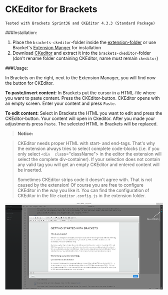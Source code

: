 # CKEditor for Brackets
	Tested with Brackets Sprint36 and CKEditor 4.3.3 (Standard Package)

###Installation:


 1. Place the ```brackets-ckeditor```-folder inside the [extension-folder](https://github.com/adobe/brackets/wiki/Extension-Location) or use Bracket's [Extension Manger](https://github.com/adobe/brackets/wiki/Brackets-Extensions) for installation
 2. Download [CKeditor](http://ckeditor.com/download) and extract it into the ```brackets-ckeditor```-folder (don't rename folder containing CKEditor, name must remain ```ckeditor```)

###Usage:

In Brackets on the right, next to the Extension Manager, you will find now the button for CKEditor.

**To paste/insert content:** 
In Brackets put the cursor in a HTML-file where you want to paste content. Press the CKEditor-button. CKEditor opens with an empty screen. Enter your content and press ```Paste```.

**To edit content:** 
Select in Brackets the HTML you want to edit and press the CKEditor-button. Your content will open in Ckeditor. After you made your adjustments press ```Paste```. The selected HTML in Brackets will be replaced.


>**Notice:**

>CKEditor needs proper HTML with start- and end-tags. That's why the extension always tries to select complete code-blocks (i.e. if you only select ```<div  cla```ss="className"> in the editor the extension will select the complete div-container). If your selection does not contain any valid tag you will get an empty CKEditor and entered content will be inserted.
>
>Sometimes CKEditor strips code it doesn't agree with. That is not caused by the extension! 
Of course you are free to configure CKEditor in the way you like it. You can find the configuration of CKEditor in the file ```ckeditor.config.js``` in the extension folder.

![Screenshot](https://github.com/MomoPZ/screenshots/blob/master/Brackets-CKEditor.png?raw=true "Screenshot CKEditor in Brackets")
